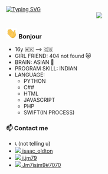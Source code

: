 <div>
   <a href="https://git.io/typing-svg"><img src="https://readme-typing-svg.demolab.com?font=Fira+Code&pause=1000&color=00C015&vCenter=true&multiline=true&width=435&height=100&lines=%5Buser%5D+Hecka_JM7;%5Bsystem%5D+Bonjour%2C+programmers" alt="Typing SVG" /></a> 
</div>
<div align='center'>
   <a href="https://git.io/streak-stats"><img src="https://streak-stats.demolab.com?user=jm7hecka&theme=highcontrast" /></a>
</div>
<div>
  <h3><img src='https://github.com/ABSphreak/ABSphreak/blob/master/gifs/Hi.gif?raw=true' width='30' /> Bonjour</h3>
  <ul>
    <li> 16y    🇭🇰 --> 🇬🇧 </li>
    <li> GIRL FRIEND: 404 not found 😿 </li>
    <li> BRAIN: ASIAN 🧠 </li>
    <li> PROGRAM SKILL: INDIAN </li>
    <li> LANGUAGE: 
      <ul>
        <li> PYTHON </li>
        <li> C## </li>
        <li> HTML </li>
        <li> JAVASCRIPT </li>
        <li> PHP </li>
        <li> SWIFT(IN PROCESS) </li>
      </ul>
  </ul>
</div>
<div>
  <h3> 📫 Contact me </h3>
  <ul>
    <li>📞 (not telling u)</li>
    <li>
      <a href='https://www.instagram.com/isaac_oldton/'>
        <img src='https://brandpalettes.com/wp-content/uploads/2018/10/Instagram-Logo-300x300.png' width='15' />
        isaac_oldton
      </a>
    </li>
    <li>
      <a href='https://t.snapchat.com/LA9lgtW3'>
        <img src='https://seeklogo.com/images/S/snapchat-logo-F20CDB1199-seeklogo.com.png' width='15' />
        i.jm79
    </li>
    <li>
      <a href='http://discordapp.com/users/Jm7isjm9#7070'>
        <img src='https://www.freepnglogos.com/uploads/discord-logo-png/concours-discord-cartes-voeux-fortnite-france-6.png' width='15'>
        Jm7isjm9#7070
    </li>
</div>

